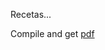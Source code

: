 Recetas...

Compile and get [pdf](https://latexonline.cc/compile?git=https%3A%2F%2Fgithub.com%2Fisraelmcmc%2FRecetario&target=Recetario.tex&command=pdflatex)
